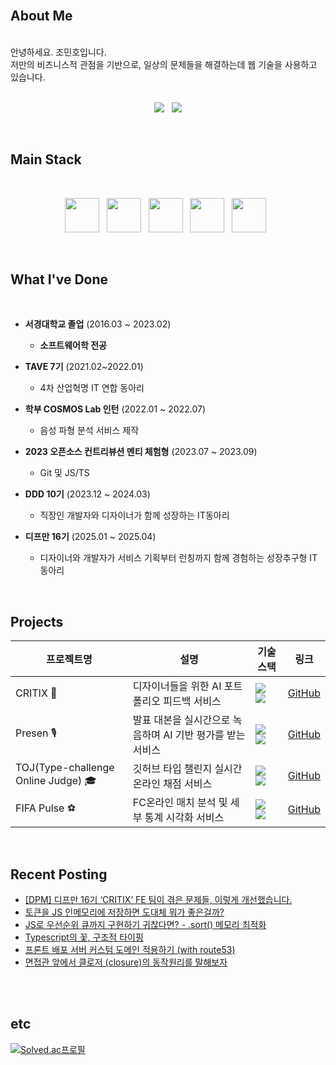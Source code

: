 <br />

## About Me


<br />
안녕하세요. 조민호입니다.
<br /> 저만의 비즈니스적 관점을 기반으로, 일상의 문제들을 해결하는데 웹 기술을 사용하고 있습니다.

<br />
<br />

<p align="center">
  <a href="mailto:sunrise9612@gmail.com"><img src="https://img.shields.io/badge/Gmail-EA4335?style=for-the-badge&logo=Gmail&logoColor=white" /></a>  &nbsp; 
 <a href="https://velog.io/@minh0518/series/deepdive" target="_blank"><img src="https://img.shields.io/badge/Velog-20C997?style=for-the-badge&logo=Velog&logoColor=white" /></a>
</p>

<br />

## Main Stack
<br />


<p align="center">
  <img src="https://raw.githubusercontent.com/marwin1991/profile-technology-icons/refs/heads/main/icons/javascript.png" width="55"/> &nbsp;
    <img src="https://raw.githubusercontent.com/marwin1991/profile-technology-icons/refs/heads/main/icons/typescript.png" width="55"/> &nbsp;
    <img src="https://raw.githubusercontent.com/marwin1991/profile-technology-icons/refs/heads/main/icons/react.png" width="55"/> &nbsp;
    <img src="https://raw.githubusercontent.com/marwin1991/profile-technology-icons/refs/heads/main/icons/next_js.png" width="55"/> &nbsp;
    <img src="https://raw.githubusercontent.com/marwin1991/profile-technology-icons/refs/heads/main/icons/react_query.png" width="55"/> &nbsp;
</p>

<br />

## What I've Done

<br />

- **서경대학교 졸업** (2016.03 ~ 2023.02) <br />
  -  **소프트웨어학 전공**

- **TAVE 7기** (2021.02~2022.01) <br />
  -  4차 산업혁명 IT 연합 동아리

- **학부 COSMOS Lab 인턴** (2022.01 ~ 2022.07) <br />
  - 음성 파형 분석 서비스 제작
     
- **2023 오픈소스 컨트리뷰션 멘티 체험형** (2023.07 ~ 2023.09) <br />
  - Git 및 JS/TS

- **DDD 10기** (2023.12 ~ 2024.03) <br />
  - 직장인 개발자와 디자이너가 함께 성장하는 IT동아리

- **디프만 16기** (2025.01 ~ 2025.04) <br />
  - 디자이너와 개발자가 서비스 기획부터 런칭까지 함께 경험하는 성장추구형 IT동아리
  


<br />

## Projects

| 프로젝트명     | 설명                                         | 기술 스택 | 링크 |
|----------------|----------------------------------------------|-----------|-------|
| CRITIX 🎨 | 디자이너들을 위한 AI 포트폴리오 피드백 서비스 | <img src="https://img.shields.io/badge/TypeScript-3178C6?style=flat&logo=TypeScript&logoColor=white"/> <img src="https://img.shields.io/badge/React-61DAFB?style=flat&logo=React&logoColor=white"/> | <a href="https://github.com/depromeet/16th-team1-FE">GitHub</a> |
| Presen 🎙️ | 발표 대본을 실시간으로 녹음하며 AI 기반 평가를 받는 서비스 | <img src="https://img.shields.io/badge/TypeScript-3178C6?style=flat&logo=TypeScript&logoColor=white"/> <img src="https://img.shields.io/badge/Next.js-000000?style=flat&logo=Next.js&logoColor=white"/> | <a href="https://github.com/DDD-Community/DDD-10-KKEUNKKEUN-WEB">GitHub</a> |
| TOJ(Type-challenge Online Judge) 🎓       | 깃허브 타입 챌린지 실시간 온라인 채점 서비스 |  <img src="https://img.shields.io/badge/TypeScript-3178C6?style=flat&logo=TypeScript&logoColor=white"/> <img src="https://img.shields.io/badge/React-61DAFB?style=flat&logo=React&logoColor=white"/>  |  <a href="https://github.com/minh0518/minh0518/edit/main/README.md">GitHub</a>  |
| FIFA Pulse ⚽       | FC온라인 매치 분석 및 세부 통계 시각화 서비스                   |   <img src="https://img.shields.io/badge/TypeScript-3178C6?style=flat&logo=TypeScript&logoColor=white"/> <img src="https://img.shields.io/badge/React-61DAFB?style=flat&logo=React&logoColor=white"/>        | <a href="https://github.com/minh0518/FIFAPulse">GitHub</a>  |


<br />

## Recent Posting


- [[DPM] 디프만 16기 ‘CRITIX’ FE 팀이 겪은 문제들, 이렇게 개선했습니다.](https://medium.com/@dpm1piece/dpm-%EB%94%94%ED%94%84%EB%A7%8C-16%EA%B8%B0-critix-fe-%ED%8C%80%EC%9D%B4-%EA%B2%AA%EC%9D%80-%EB%AC%B8%EC%A0%9C%EB%93%A4-%EC%9D%B4%EB%A0%87%EA%B2%8C-%EA%B0%9C%EC%84%A0%ED%96%88%EC%8A%B5%EB%8B%88%EB%8B%A4-59fdfd008ab2)
- [토큰을 JS 인메모리에 저장하면 도대체 뭐가 좋은걸까?](https://velog.io/@minh0518/%EB%8F%84%EB%8C%80%EC%B2%B4-%ED%86%A0%ED%81%B0%EC%9D%84-%EB%B8%8C%EB%9D%BC%EC%9A%B0%EC%A0%80-%EC%96%B4%EB%94%94%EC%97%90-%EB%B3%B4%EA%B4%80%ED%95%B4%EC%95%BC-%ED%95%A0%EA%B9%8C)
- [JS로 우선순위 큐까지 구현하기 귀찮다면? - .sort() 메모리 최적화](https://velog.io/@minh0518/JS%EB%A1%9C-%EC%9A%B0%EC%84%A0%EC%88%9C%EC%9C%84-%ED%81%90%EA%B9%8C%EC%A7%80-%EA%B5%AC%ED%98%84%ED%95%98%EA%B8%B0-%EA%B7%80%EC%B0%AE%EB%8B%A4)
- [Typescript의 꽃, 구조적 타이핑](https://velog.io/@minh0518/Typescript%EC%9D%98-%EA%BD%83-%EA%B5%AC%EC%A1%B0%EC%A0%81-%ED%83%80%EC%9D%B4%ED%95%91)
- [프론트 배포 서버 커스텀 도메인 적용하기 (with route53)](https://velog.io/@minh0518/DDD-Presen-%ED%94%84%EB%A1%A0%ED%8A%B8-%EC%84%9C%EB%B2%84-%EB%B0%B0%ED%8F%AC-with-route53)
- [면접관 앞에서 클로저 (closure)의 동작원리를 말해보자](https://velog.io/@minh0518/%EB%A9%B4%EC%A0%91%EA%B4%80-%EC%95%9E%EC%97%90%EC%84%9C-%ED%81%B4%EB%A1%9C%EC%A0%80-closure%EC%9D%98-%EB%8F%99%EC%9E%91%EC%9B%90%EB%A6%AC%EB%A5%BC-%EB%A7%90%ED%95%B4%EB%B3%B4%EC%9E%90)

<br />
<br />

## etc

[![Solved.ac프로필](http://mazassumnida.wtf/api/v2/generate_badge?boj=minh0518)](https://solved.ac/minh0518)

<br />
<br />
